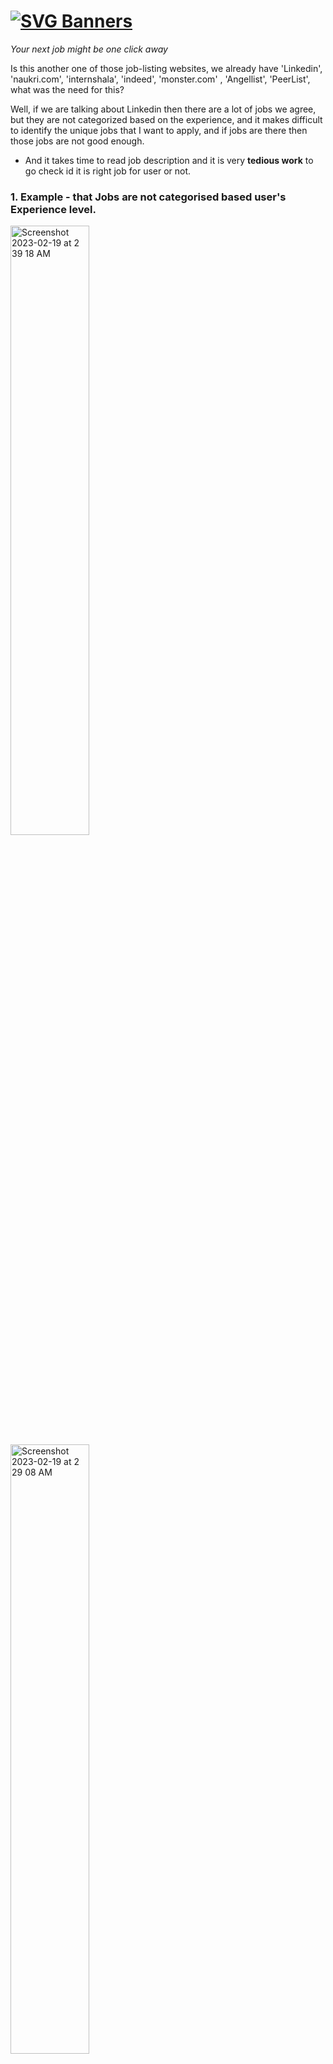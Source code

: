 # [![SVG Banners](https://svg-banners.vercel.app/api?type=origin&text1=WorkHunt.Tech🤠&text2=Click%20Here&width=1000&height=200)](http://workhunt.tech)

_Your next job might be one click away_

Is this another one of those job-listing websites, we already have 'Linkedin', 'naukri.com', 'internshala', 'indeed', 'monster.com'
, 'Angellist', 'PeerList', what was the need for this?

Well, if we are talking about Linkedin then there are a lot of jobs we agree, but they are not categorized based on the experience, and it makes difficult to identify the unique jobs that I want to apply, and if jobs are there then those jobs are not good enough.
- And it takes time to read job description and it is very **tedious work** to go check id it is right job for user or not.


### 1.<b> Example - that Jobs are not categorised based user's Experience level.</b>
<img width="50%" alt="Screenshot 2023-02-19 at 2 39 18 AM" src="https://user-images.githubusercontent.com/48829314/219899685-d2a4c659-e0ca-4da1-b8d3-38f53dcfef52.png">
<img width="50%" alt="Screenshot 2023-02-19 at 2 29 08 AM" src="https://user-images.githubusercontent.com/48829314/219899748-294f8769-3746-4cfc-8633-96036d5d439e.png">
<img width="50%" alt="image" src="https://user-images.githubusercontent.com/48829314/219899880-1570b7c3-7e75-4daf-baed-f29c6b6a73c9.png">


### 2. <b> Google Jobs Example **(Jobs are not good enough and Job Description is BROKEN)**
  ![image](https://user-images.githubusercontent.com/48829314/219900118-81b1f9f5-29d2-4752-9ffb-2527de41cebf.png)

----

Above ones are just some example which demonstrate the shortcomings of the current job-listing platforms.

- We want to make it clutter-free and display only those jobs which are relevant for you.
- We are not only displaying jobs from career sites of companies but we are also simplifying it. Simplifying it by just showing you if the particular job is really for Freshers or is it another of those jobs where you read the whole job description and you realize it was for mid-senior levels.
- We are using ML(Unsupervised learning) to filter out the relevant tags based on the information that you provided.
- You will be able to simply click the link on our website and the career page for a particular job will be filled.
- We also support filling multiple jobs at the same time with just a click and hence our motto: 'Your next job is just a click away'


## Following is how our UI looks at the moment

[backend](http://20.222.111.38/docs)

[backend-repo](https://github.com/workhunters/wh-fastapi)

[frontend-repo](https://github.com/workhunters/workhunt-FE)

[ML-utilities](https://github.com/workhunters/python-stuff)

[Extension](https://github.com/workhunt-extension)

<img width="50%" alt="image" src="https://user-images.githubusercontent.com/48829314/219904317-b04f6301-738f-446a-a569-5e3f4318c43c.png">
<img width="50%" alt="Screenshot 2023-02-19 at 5 12 01 AM" src="https://user-images.githubusercontent.com/48829314/219904415-c130c7f6-2210-4970-80a5-03fce2ca5633.png">
<img width="460" alt="Screenshot 2023-02-19 at 5 11 08 AM" src="https://user-images.githubusercontent.com/48829314/219904418-a2856f57-1079-4462-9a0b-81efb7467c54.png">
<img width="50%" alt="Screenshot 2023-02-19 at 5 10 47 AM" src="https://user-images.githubusercontent.com/48829314/219904433-ddb6c022-9ea9-4097-9f13-bf2e8afcb84a.png">
